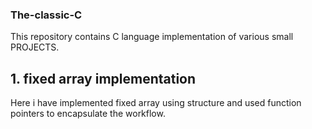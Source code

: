 ### The-classic-C
This repository contains C language implementation of various small PROJECTS.
## 1. fixed array implementation
Here i have implemented fixed array using structure and used function pointers to encapsulate the workflow.
#
